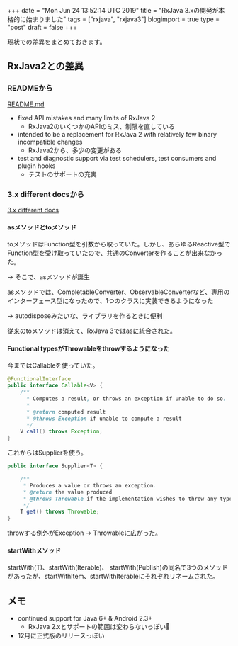 +++
date = "Mon Jun 24 13:52:14 UTC 2019"
title = "RxJava 3.xの開発が本格的に始まりました"
tags = ["rxjava", "rxjava3"]
blogimport = true
type = "post"
draft = false
+++

現状での差異をまとめておきます。

## RxJava2との差異

### READMEから

[README.md](https://github.com/ReactiveX/RxJava/blob/3.x/README.md)

- fixed API mistakes and many limits of RxJava 2
    - RxJava2のいくつかのAPIのミス、制限を直している
- intended to be a replacement for RxJava 2 with relatively few binary incompatible changes
    - RxJava2から、多少の変更がある
- test and diagnostic support via test schedulers, test consumers and plugin hooks
    - テストのサポートの充実

### 3.x different docsから

[3.x different docs](https://github.com/ReactiveX/RxJava/blob/3.x/docs/What's-different-in-3.0.md)

#### asメソッドとtoメソッド

toメソッドはFunction型を引数から取っていた。しかし、あらゆるReactive型でFunction型を受け取っていたので、共通のConverterを作ることが出来なかった。

→ そこで、asメソッドが誕生

asメソッドでは、CompletableConverter、ObservableConverterなど、専用のインターフェース型になったので、1つのクラスに実装できるようになった

→ autodisposeみたいな、ライブラリを作るときに便利

従来のtoメソッドは消えて、RxJava 3ではasに統合された。

#### Functional typesがThrowableをthrowするようになった

今まではCallableを使っていた。

```java
@FunctionalInterface
public interface Callable<V> {
    /**
      * Computes a result, or throws an exception if unable to do so.
      *
      * @return computed result
      * @throws Exception if unable to compute a result
      */
    V call() throws Exception;
}
```
これからはSupplierを使う。

```java
public interface Supplier<T> {

    /**
     * Produces a value or throws an exception.
     * @return the value produced
     * @throws Throwable if the implementation wishes to throw any type of exception
     */
    T get() throws Throwable;
}
```

throwする例外がException -> Throwableに広がった。

#### startWithメソッド

startWith(T)、startWith(Iterable)、 startWith(Publish)の同名で3つのメソッドがあったが、startWithItem、startWithIterableにそれぞれリネームされた。

## メモ

- continued support for Java 6+ & Android 2.3+
    - RxJava 2.xとサポートの範囲は変わらないっぽい🎉
- 12月に正式版のリリースっぽい
